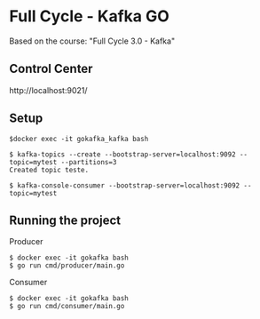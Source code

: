 # Full Cycle - Kafka GO

Based on the course: "Full Cycle 3.0 - Kafka"

## Control Center
http://localhost:9021/


## Setup

```
$docker exec -it gokafka_kafka bash

$ kafka-topics --create --bootstrap-server=localhost:9092 --topic=mytest --partitions=3
Created topic teste.

$ kafka-console-consumer --bootstrap-server=localhost:9092 --topic=mytest
```

## Running the project

Producer
```
$ docker exec -it gokafka bash
$ go run cmd/producer/main.go
```

Consumer
```
$ docker exec -it gokafka bash
$ go run cmd/consumer/main.go 
```